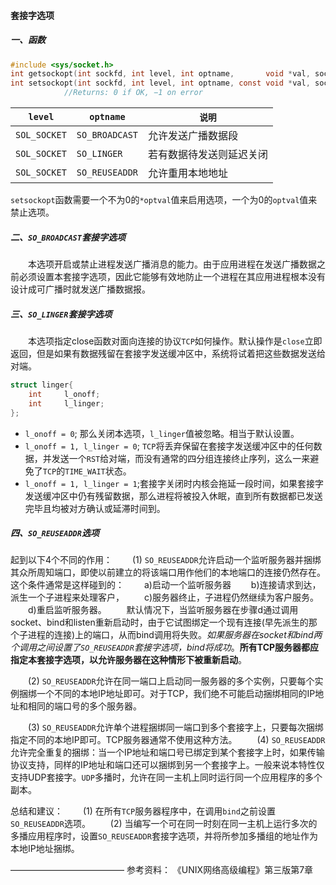 #### 套接字选项
##### 一、函数
```C
#include <sys/socket.h>
int getsockopt(int sockfd, int level, int optname,       void *val, socklen_t *optlen);
int setsockopt(int sockfd, int level, int optname, const void *val, socklen_t optlen);
            //Returns: 0 if OK, −1 on error
```
`level`      | `optname`      | `说明`
------       |---------         |-----
`SOL_SOCKET` | `SO_BROADCAST` | 允许发送广播数据段
`SOL_SOCKET` | `SO_LINGER`    | 若有数据待发送则延迟关闭
`SOL_SOCKET` | `SO_REUSEADDR` | 允许重用本地地址

`setsockopt`函数需要一个不为0的`*optval`值来启用选项，一个为0的`optval`值来禁止选项。

##### 二、`SO_BROADCAST`套接字选项
&emsp;&emsp;本选项开启或禁止进程发送广播消息的能力。由于应用进程在发送广播数据之前必须设置本套接字选项，因此它能够有效地防止一个进程在其应用进程根本没有设计成可广播时就发送广播数据报。
##### 三、`SO_LINGER`套接字选项
&emsp;&emsp;本选项指定close函数对面向连接的协议`TCP`如何操作。默认操作是`close`立即返回，但是如果有数据残留在套接字发送缓冲区中，系统将试着把这些数据发送给对端。

```C
struct linger{
    int     l_onoff;
    int     l_linger;
};
```

- `l_onoff = 0`; 那么关闭本选项，`l_linger`值被忽略。相当于默认设置。
- `l_onoff = 1, l_linger = 0`;     `TCP`将丢弃保留在套接字发送缓冲区中的任何数据，并发送一个`RST`给对端，而没有通常的四分组连接终止序列，这么一来避免了`TCP`的`TIME_WAIT`状态。
- `l_onoff = 1, l_linger = 1`;套接字关闭时内核会拖延一段时间，如果套接字发送缓冲区中仍有残留数据，那么进程将被投入休眠，直到所有数据都已发送完毕且均被对方确认或延滞时间到。

##### 四、`SO_REUSEADDR`选项
起到以下4个不同的作用：
&emsp;&emsp;(1) `SO_REUSEADDR`允许启动一个监听服务器并捆绑其众所周知端口，即使以前建立的将该端口用作他们的本地端口的连接仍然存在。这个条件通常是这样碰到的：
&emsp;&emsp;a)启动一个监听服务器
&emsp;&emsp;b)连接请求到达，派生一个子进程来处理客户，
&emsp;&emsp;c)服务器终止，子进程仍然继续为客户服务。
&emsp;&emsp;d)重启监听服务器。
&emsp;&emsp;默认情况下，当监听服务器在步骤d通过调用socket、bind和listen重新启动时，由于它试图绑定一个现有连接(早先派生的那个子进程的连接)上的端口，从而bind调用将失败。*如果服务器在socket和bind两个调用之间设置了`SO_REUSEADDR`套接字选项，bind将成功*。**所有TCP服务器都应指定本套接字选项，以允许服务器在这种情形下被重新启动**。

&emsp;&emsp;(2) `SO_REUSEADDR`允许在同一端口上启动同一服务器的多个实例，只要每个实例捆绑一个不同的本地IP地址即可。对于TCP，我们绝不可能启动捆绑相同的IP地址和相同的端口号的多个服务器。

&emsp;&emsp;(3) `SO_REUSEADDR`允许单个进程捆绑同一端口到多个套接字上，只要每次捆绑指定不同的本地IP即可。TCP服务器通常不使用这种方法。
&emsp;&emsp;(4) `SO_REUSEADDR`允许完全重复的捆绑：当一个IP地址和端口号已绑定到某个套接字上时，如果传输协议支持，同样的IP地址和端口还可以捆绑到另一个套接字上。一般来说本特性仅支持UDP套接字。`UDP`多播时，允许在同一主机上同时运行同一个应用程序的多个副本。

总结和建议：
&emsp;&emsp;(1) 在所有`TCP`服务器程序中，在调用`bind`之前设置`SO_REUSEADDR`选项。
&emsp;&emsp;(2) 当编写一个可在同一时刻在同一主机上运行多次的多播应用程序时，设置`SO_REUSEADDR`套接字选项，并将所参加多播组的地址作为本地IP地址捆绑。


—————————————
参考资料：
《UNIX网络高级编程》第三版第7章